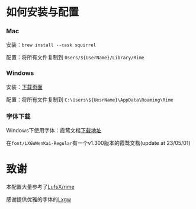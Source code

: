 # 如何安装与配置
### Mac
安装：`brew install --cask squirrel`

配置：将所有文件复制到 `Users/${UserName}/Library/Rime`

### Windows
安装：[下载页面](https://github.com/rime/weasel/releases)

配置：将所有文件复制到 `C:\Users\${UesrName}\AppData\Roaming\Rime`

### 字体下载
Windows下使用字体：霞鹜文楷[下载地址](https://github.com/lxgw/LxgwWenKai)

在`font/LXGWWenKai-Regular`有一个v1.300版本的霞鹜文楷(update at 23/05/01) 

# 致谢
本配置大量参考了[LufsX/rime](https://github.com/LufsX/rime)

感谢提供优雅的字体的[Lxgw](https://github.com/lxgw)




